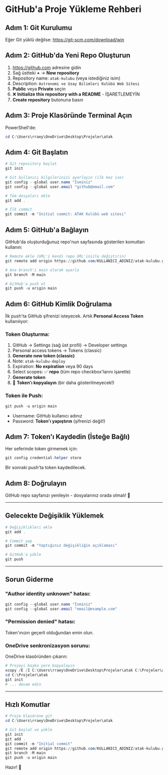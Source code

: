 # GitHub'a Proje Yükleme Rehberi

## Adım 1: Git Kurulumu
Eğer Git yüklü değilse: https://git-scm.com/download/win

## Adım 2: GitHub'da Yeni Repo Oluşturun
1. https://github.com adresine gidin
2. Sağ üstteki **+** → **New repository**
3. Repository name: `atak-kulubu` (veya istediğiniz isim)
4. Description: `Astronomi ve Uzay Bilimleri Kulübü Web Sitesi`
5. **Public** veya **Private** seçin
6. ❌ **Initialize this repository with a README** - İŞARETLEMEYİN
7. **Create repository** butonuna basın

## Adım 3: Proje Klasöründe Terminal Açın

PowerShell'de:
```powershell
cd C:\Users\rraey\OneDrive\Desktop\Projeler\atak
```

## Adım 4: Git Başlatın

```powershell
# Git repository başlat
git init

# Git kullanıcı bilgilerinizi ayarlayın (ilk kez ise)
git config --global user.name "İsminiz"
git config --global user.email "github@email.com"

# Tüm dosyaları ekle
git add .

# İlk commit
git commit -m "Initial commit: ATAK Kulübü web sitesi"
```

## Adım 5: GitHub'a Bağlayın

GitHub'da oluşturduğunuz repo'nun sayfasında gösterilen komutları kullanın:

```powershell
# Remote ekle (URL'i kendi repo URL'inizle değiştirin)
git remote add origin https://github.com/KULLANICI_ADINIZ/atak-kulubu.git

# Ana branch'i main olarak ayarla
git branch -M main

# GitHub'a push et
git push -u origin main
```

## Adım 6: GitHub Kimlik Doğrulama

İlk push'ta GitHub şifrenizi isteyecek. Artık **Personal Access Token** kullanılıyor:

### Token Oluşturma:
1. GitHub → Settings (sağ üst profil) → Developer settings
2. Personal access tokens → Tokens (classic)
3. **Generate new token (classic)**
4. Note: `atak-kulubu-deploy`
5. Expiration: **No expiration** veya 90 days
6. Select scopes: ✅ **repo** (tüm repo checkbox'larını işaretle)
7. **Generate token**
8. 🔴 **Token'ı kopyalayın** (bir daha gösterilmeyecek!)

### Token ile Push:
```powershell
git push -u origin main
```
- Username: GitHub kullanıcı adınız
- Password: **Token'ı yapıştırın** (şifrenizi değil!)

## Adım 7: Token'ı Kaydedin (İsteğe Bağlı)

Her seferinde token girmemek için:

```powershell
git config credential.helper store
```

Bir sonraki push'ta token kaydedilecek.

## Adım 8: Doğrulayın

GitHub repo sayfanızı yenileyin - dosyalarınız orada olmalı! 🎉

---

## Gelecekte Değişiklik Yüklemek

```powershell
# Değişiklikleri ekle
git add .

# Commit yap
git commit -m "Yaptığınız değişikliğin açıklaması"

# GitHub'a yükle
git push
```

---

## Sorun Giderme

### "Author identity unknown" hatası:
```powershell
git config --global user.name "İsminiz"
git config --global user.email "email@example.com"
```

### "Permission denied" hatası:
Token'ınızın geçerli olduğundan emin olun.

### OneDrive senkronizasyon sorunu:
OneDrive klasöründen çıkarın:
```powershell
# Projeyi başka yere kopyalayın
xcopy /E /I C:\Users\rraey\OneDrive\Desktop\Projeler\atak C:\Projeler\atak
cd C:\Projeler\atak
git init
# ... devam edin
```

---

## Hızlı Komutlar

```powershell
# Proje klasörüne git
cd C:\Users\rraey\OneDrive\Desktop\Projeler\atak

# Git başlat ve yükle
git init
git add .
git commit -m "Initial commit"
git remote add origin https://github.com/KULLANICI_ADINIZ/atak-kulubu.git
git branch -M main
git push -u origin main
```

Hazır! 🚀
